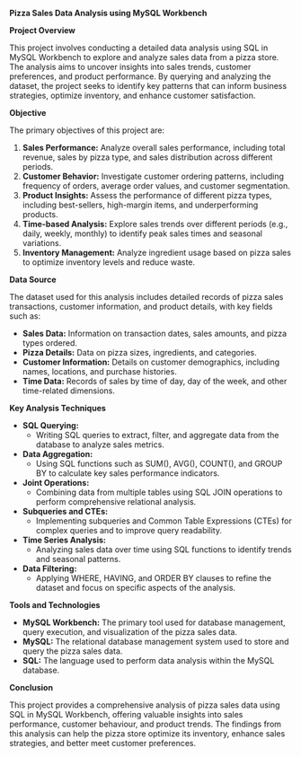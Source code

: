 ﻿**Pizza Sales Data Analysis using MySQL Workbench**

**Project Overview**

This project involves conducting a detailed data analysis using SQL in MySQL Workbench to explore and analyze sales data from a pizza store. The analysis aims to uncover insights into sales trends, customer preferences, and product performance. By querying and analyzing the dataset, the project seeks to identify key patterns that can inform business strategies, optimize inventory, and enhance customer satisfaction.

**Objective**

The primary objectives of this project are:

1. **Sales Performance:** Analyze overall sales performance, including total revenue, sales by pizza type, and sales distribution across different periods.
1. **Customer Behavior:** Investigate customer ordering patterns, including frequency of orders, average order values, and customer segmentation.
1. **Product Insights:** Assess the performance of different pizza types, including best-sellers, high-margin items, and underperforming products.
1. **Time-based Analysis:** Explore sales trends over different periods (e.g., daily, weekly, monthly) to identify peak sales times and seasonal variations.
1. **Inventory Management:** Analyze ingredient usage based on pizza sales to optimize inventory levels and reduce waste.

**Data Source**

The dataset used for this analysis includes detailed records of pizza sales transactions, customer information, and product details, with key fields such as:

- **Sales Data:** Information on transaction dates, sales amounts, and pizza types ordered.
- **Pizza Details:** Data on pizza sizes, ingredients, and categories.
- **Customer Information:** Details on customer demographics, including names, locations, and purchase histories.
- **Time Data:** Records of sales by time of day, day of the week, and other time-related dimensions.

**Key Analysis Techniques**

- **SQL Querying:**
  - Writing SQL queries to extract, filter, and aggregate data from the database to analyze sales metrics.
- **Data Aggregation:**
  - Using SQL functions such as SUM(), AVG(), COUNT(), and GROUP BY to calculate key sales performance indicators.
- **Joint Operations:**
  - Combining data from multiple tables using SQL JOIN operations to perform comprehensive relational analysis.
- **Subqueries and CTEs:**
  - Implementing subqueries and Common Table Expressions (CTEs) for complex queries and to improve query readability.
- **Time Series Analysis:**
  - Analyzing sales data over time using SQL functions to identify trends and seasonal patterns.
- **Data Filtering:**
  - Applying WHERE, HAVING, and ORDER BY clauses to refine the dataset and focus on specific aspects of the analysis.

**Tools and Technologies**

- **MySQL Workbench:** The primary tool used for database management, query execution, and visualization of the pizza sales data.
- **MySQL:** The relational database management system used to store and query the pizza sales data.
- **SQL:** The language used to perform data analysis within the MySQL database.

**Conclusion**

This project provides a comprehensive analysis of pizza sales data using SQL in MySQL Workbench, offering valuable insights into sales performance, customer behaviour, and product trends. The findings from this analysis can help the pizza store optimize its inventory, enhance sales strategies, and better meet customer preferences.

